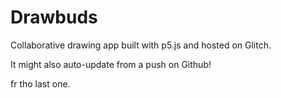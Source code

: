 # Drawbuds

Collaborative drawing app built with p5.js and hosted on Glitch.

It might also auto-update from a push on Github!

fr tho last one.
